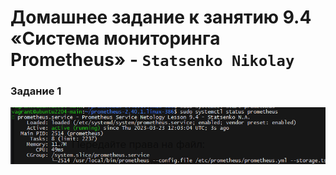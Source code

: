 # Домашнее задание к занятию 9.4 «Система мониторинга Prometheus» - `Statsenko Nikolay`

### Задание 1

![Task1](https://raw.githubusercontent.com/Pookson/sys-pattern-homework/main/img/9.4/prometheus_1_task1.png)
